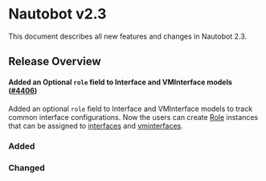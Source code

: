 <!-- markdownlint-disable MD024 -->

# Nautobot v2.3

This document describes all new features and changes in Nautobot 2.3.

## Release Overview

#### Added an Optional `role` field to Interface and VMInterface models ([#4406](https://github.com/nautobot/nautobot/issues/4406))

Added an optional `role` field to Interface and VMInterface models to track common interface configurations. Now the users can create [Role](../user-guide/platform-functionality/role.md) instances that can be assigned to [interfaces](../user-guide/core-data-model/dcim/interface.md) and [vminterfaces](../user-guide/core-data-model/virtualization/vminterface.md).

### Added

### Changed

<!-- towncrier release notes start -->
